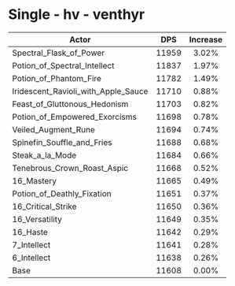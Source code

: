 # Single - hv - venthyr
| Actor | DPS | Increase |
|---|:---:|:---:|
|Spectral_Flask_of_Power|11959|3.02%|
|Potion_of_Spectral_Intellect|11837|1.97%|
|Potion_of_Phantom_Fire|11782|1.49%|
|Iridescent_Ravioli_with_Apple_Sauce|11710|0.88%|
|Feast_of_Gluttonous_Hedonism|11703|0.82%|
|Potion_of_Empowered_Exorcisms|11698|0.78%|
|Veiled_Augment_Rune|11694|0.74%|
|Spinefin_Souffle_and_Fries|11688|0.68%|
|Steak_a_la_Mode|11684|0.66%|
|Tenebrous_Crown_Roast_Aspic|11668|0.52%|
|16_Mastery|11665|0.49%|
|Potion_of_Deathly_Fixation|11651|0.37%|
|16_Critical_Strike|11650|0.36%|
|16_Versatility|11649|0.35%|
|16_Haste|11642|0.29%|
|7_Intellect|11641|0.28%|
|6_Intellect|11638|0.26%|
|Base|11608|0.00%|
